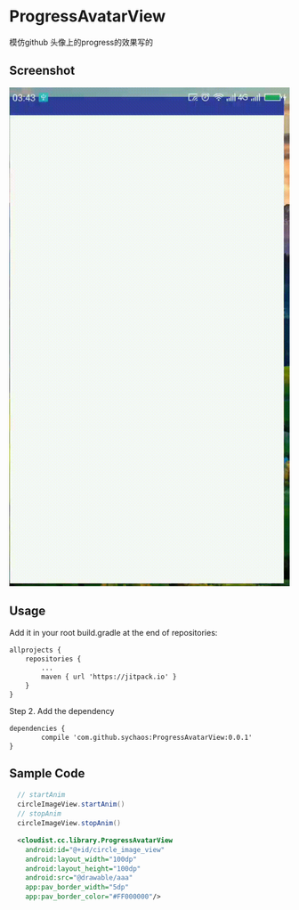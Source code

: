 # ProgressAvatarView
模仿github 头像上的progress的效果写的

## Screenshot

![](gif/display.gif)

## Usage

Add it in your root build.gradle at the end of repositories:

	allprojects {
		repositories {
			...
			maven { url 'https://jitpack.io' }
		}
	}

Step 2. Add the dependency

	dependencies {
	        compile 'com.github.sychaos:ProgressAvatarView:0.0.1'
	}

## Sample Code

```Java
  // startAnim
  circleImageView.startAnim() 
  // stopAnim
  circleImageView.stopAnim()
```

```xml
  <cloudist.cc.library.ProgressAvatarView
    android:id="@+id/circle_image_view"
    android:layout_width="100dp"
    android:layout_height="100dp"
    android:src="@drawable/aaa"
    app:pav_border_width="5dp"
    app:pav_border_color="#FF000000"/>
```
